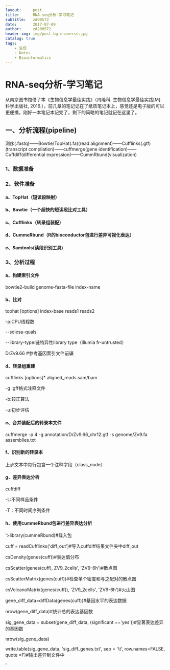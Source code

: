 ```yaml
---
layout:     post
title:      RNA-seq分析-学习笔记
subtitle:   zd00572
date:       2017-07-09
author:     zd200572
header-img: img/post-bg-universe.jpg
catalog: true
tags:
    - 生信
    - Notes
    - Bioinformatics
---
```


# RNA-seq分析-学习笔记

从南京图书馆借了本《生物信息学最佳实践》（冉隆科. 生物信息学最佳实践[M]. 科学出版社, 2016.），前几章的笔记记在了纸质笔记本上，感觉还是电子版的可以更便携，刚好一本笔记本记完了，剩下的简略的笔记就记在这里了。

## 一、分析流程(pipeline)

测序(.fastq)——Bowtie/TopHat(.fa)(read alignment)——Cufflinks(.gtf)(transcript compilation)——cuffmerge(gene identification)——Cuffdiff(differential expression)——CummRbund(visualization)

###  1、数据准备

###  2、软件准备

####    a、TopHat（短读段映射）

####    b、Bowtie（一个超快的短读段比对工具）

####    c、Cufflinks（转录组装配）

####    d、CummeRbund（R的bioconductor包进行差异可视化表达）

####    e、Samtools(读段识别工具)

###  3、分析过程

####    a、构建索引文件

bowtie2-build genome-fasta-file index-name

####    b、比对

tophat [options] index-base reads1 reads2

-p:CPU线程数

--solesa-quals

--library-type:链特异性library type（illumia fr-untrusted）

DrZv9.66 #参考基因索引文件前辍

#### d、转录组重建

cufflinks [options]* aligned_reads.sam/bam

-g :gff格式注释文件

-b:较正算法

-u:初步评估

#### e、合并装配后的转录本文件

cuffmerge -p 4 -g annotation/DrZv9.66_chr12.gtf -s genome/Zv9.fa assemblies.txt

#### f、识别新的转录本

上步文本中每行包含一个注释字段（class_node）

#### g、差异表达分析

cuffdiff

-L:不同样品条件

-T：不同时间序列条件

#### h、使用cummeRbund包进行差异表达分析

'>library(cummeRbund)#载入包

cuff = readCufflinks('diff_out')#导入cuffdiff结果文件夹中diff_out

csDensity(genes(cuff))#表达值分布

csScatter(genes(cuff), ZV9_2cells', 'ZV9-6h')#散点图

csScatterMatrix(genes(cuff))#检查单个密度和与之配对的散点图

csVolcanoMatrix(genes(cuff)), 'ZV9_2cells', 'ZV9-6h')#火山图

gene_diff_data=diffData(genes(cuff))#基因水平的表达数据

nrow(gene_diff_data)#统计总的表达基因数

sig_gene_data = subset(gene_diff_data, (significant =='yes'))#显著表达差异的基因数

nrow(sig_gene_data)

write.table(sig_gene_data, 'sig_diff_genes.txt', sep = '\t', row.names=FALSE, quote =F)#输出差异到文件中

'

